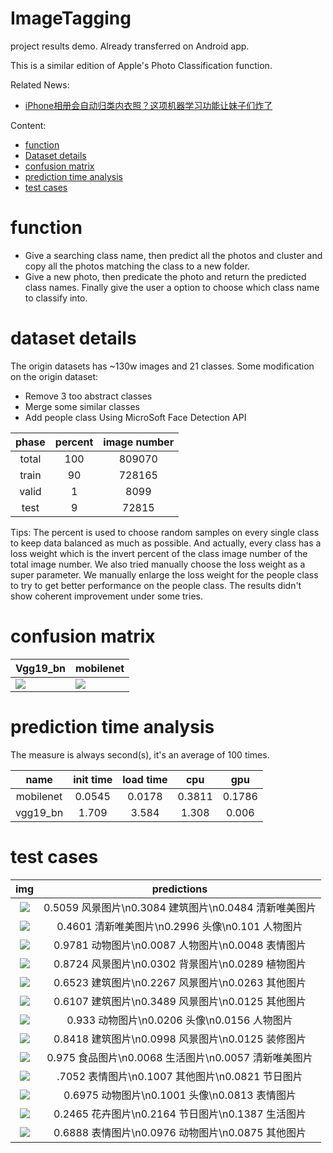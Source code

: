 # ImageTagging
project results demo. Already transferred on Android app.

This is a similar edition of Apple's Photo Classification function.

Related News:
+ [iPhone相册会自动归类内衣照？这项机器学习功能让妹子们炸了](http://dy.163.com/v2/article/detail/D25POQ8F0511DSSR.html)

Content:
- [function](#function)
- [Dataset details](#dataset-details)
- [confusion matrix](#confusion-matrix)
- [prediction time analysis](#prediction-time-analysis)
- [test cases](#test-cases)
#  function
+ Give a searching class name, then predict all the photos and cluster and copy all the photos
matching the class to a new folder.
+ Give a new photo, then predicate the photo and return the predicted class names.
Finally give the user a option to choose which class name to classify into.
#  dataset details
The origin datasets has ~130w images and 21 classes.
Some modification on the origin dataset:
+ Remove 3 too abstract classes
+ Merge some similar classes
+ Add people class Using MicroSoft Face Detection API

|phase|percent|image number|
|:------:|:-----:|:----:|
|total|100|809070|
|train|90|728165|
|valid|1|8099|
|test|9|72815|

Tips: The percent is used to choose random samples on every single class to keep 
data balanced as much as possible. And actually, every class has a loss weight which 
is the invert percent of the class image number of the total image number.
We also tried manually choose the loss weight as a super parameter. We manually 
enlarge the loss weight for the people class to try to get better performance on the 
people class. The results didn't show coherent improvement under some tries. 

# confusion matrix
|Vgg19_bn|mobilenet|
|----|-----|
|![](./analysis/vgg_confusion_matrix.png)|![](./analysis/mobile_confusion_matrix.png)


# prediction time analysis
The measure is always second(s), it's an average of 100 times.

|name|init time|load time|cpu|gpu|
|:-----:|:-----:|:-----:|:-----:|:-----:|
|mobilenet|0.0545|0.0178|0.3811|0.1786|
|vgg19_bn|1.709|3.584|1.308|0.006|

# test cases
|img|predictions|
|:----:|:-----:|
|![](./testcases/48091510291869.jpg)|0.5059	风景图片\n0.3084	建筑图片\n0.0484	清新唯美图片|
|![](./testcases/48201510292256.jpg)|0.4601	清新唯美图片\n0.2996	头像\n0.101	人物图片|
|![](./testcases/48161510292087.jpg)|0.9781	动物图片\n0.0087	人物图片\n0.0048	表情图片|
|![](./testcases/48621510293069.jpg)|0.8724	风景图片\n0.0302	背景图片\n0.0289	植物图片|
|![](./testcases/48781510293210.jpg)|0.6523 建筑图片\n0.2267 风景图片\n0.0263 其他图片|
|![](./testcases/48701510293147.jpg)|0.6107	建筑图片\n0.3489 风景图片\n0.0125 其他图片|
|![](./testcases/49611510295798.jpg)|0.933	动物图片\n0.0206 头像\n0.0156 人物图片|
|![](./testcases/48661510293117.jpg)|0.8418	建筑图片\n0.0998	风景图片\n0.0125	装修图片|
|![](./testcases/49311510294684.jpg)|0.975	食品图片\n0.0068	生活图片\n0.0057	清新唯美图片|
|![](./testcases/49091510294155.jpg)|.7052	表情图片\n0.1007	其他图片\n0.0821	节日图片|
|![](./testcases/49641510295851.jpg)|0.6975	动物图片\n0.1001	头像\n0.0813	表情图片|
|![](./testcases/49301510294668.jpg)|0.2465	花卉图片\n0.2164	节日图片\n0.1387	生活图片|
|![](./testcases/49431510295124.jpg)|0.6888	表情图片\n0.0976	动物图片\n0.0875	其他图片|
